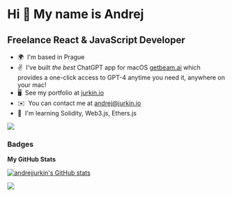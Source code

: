 Hi 👋 My name is Andrej
=======================

Freelance React & JavaScript Developer
--------------------------------------

* 🌍  I'm based in Prague
* ✌️  I've built *the best* ChatGPT app for macOS [getbeam.ai](https://getbeam.ai) which provides a one-click access to GPT-4 anytime you need it, anywhere on your mac!
* 🖥️  See my portfolio at [jurkin.io](http://jurkin.io)
* ✉️  You can contact me at [andrej@jurkin.io](mailto:andrej@jurkin.io)
* 🧠  I'm learning Solidity, Web3.js, Ethers.js

<a href="https://www.twitter.com/reactive_dude" target="_blank" rel="noreferrer"><img
src="https://img.shields.io/twitter/follow/reactive_dude?logo=twitter&style=for-the-badge&color=0891b2&labelColor=1c1917"
/></a>

### Badges

<b>My GitHub Stats</b>

<a href="http://www.github.com/andrejjurkin"><img src="https://github-readme-stats.vercel.app/api?username=andrejjurkin&show_icons=true&hide=&count_private=true&title_color=0891b2&text_color=ffffff&icon_color=0891b2&bg_color=1c1917&hide_border=true&show_icons=true" alt="andrejjurkin's GitHub stats" /></a>

<a href="http://www.github.com/andrejjurkin"><img src="https://github-readme-streak-stats.herokuapp.com/?user=andrejjurkin&stroke=ffffff&background=1c1917&ring=0891b2&fire=0891b2&currStreakNum=ffffff&currStreakLabel=0891b2&sideNums=ffffff&sideLabels=ffffff&dates=ffffff&hide_border=true" /></a>
